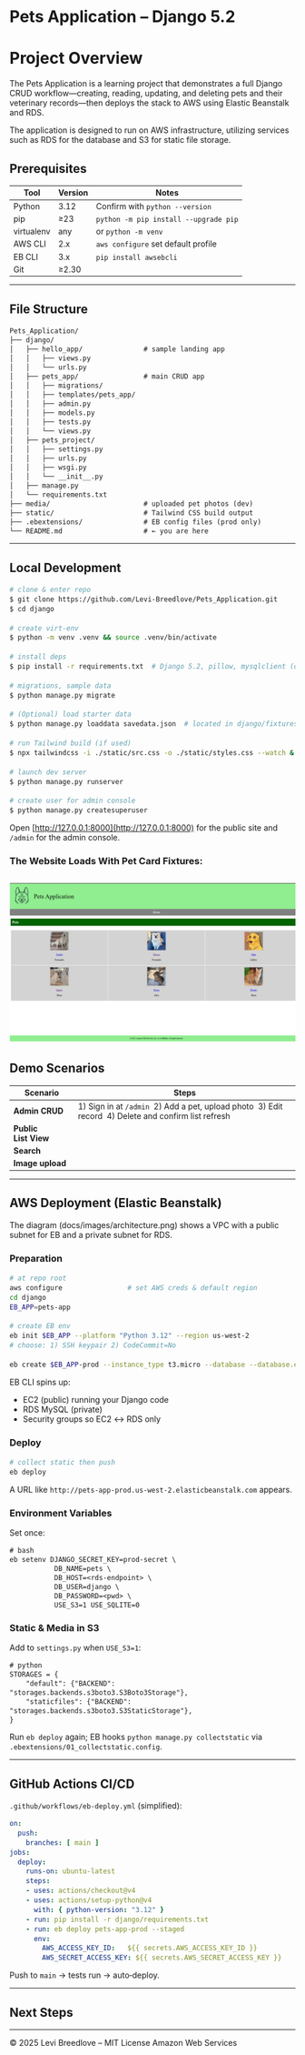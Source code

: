 # Pets Application – Django 5.2

# Project Overview
 The Pets Application is a learning project that demonstrates a full Django CRUD workflow—creating, reading, updating, and deleting pets and their veterinary records—then deploys the stack to AWS using Elastic Beanstalk and RDS.

 The application is designed to run on AWS infrastructure, utilizing services such as RDS for the database and S3 for static file storage.


## Prerequisites

| Tool       | Version | Notes                                 |
| ---------- | ------- | ------------------------------------- |
| Python     | 3.12    | Confirm with `python --version`       |
| pip        | ≥23     | `python -m pip install --upgrade pip` |
| virtualenv | any     | or `python -m venv`                   |
| AWS CLI    | 2.x     | `aws configure` set default profile   |
| EB CLI     | 3.x     | `pip install awsebcli`                |
| Git        | ≥2.30   |                                       |

---

## File Structure 

```
Pets_Application/
├── django/
│   ├── hello_app/               # sample landing app
│   │   ├── views.py
│   │   └── urls.py
│   ├── pets_app/                # main CRUD app
│   │   ├── migrations/
│   │   ├── templates/pets_app/
│   │   ├── admin.py
│   │   ├── models.py
│   │   ├── tests.py
│   │   └── views.py
│   ├── pets_project/
│   │   ├── settings.py
│   │   ├── urls.py
│   │   ├── wsgi.py
│   │   └── __init__.py
│   ├── manage.py
│   └── requirements.txt
├── media/                       # uploaded pet photos (dev)
├── static/                      # Tailwind CSS build output
├── .ebextensions/               # EB config files (prod only)
└── README.md                    # ← you are here
```

---

## Local Development

```bash
# clone & enter repo
$ git clone https://github.com/Levi-Breedlove/Pets_Application.git
$ cd django

# create virt‑env
$ python -m venv .venv && source .venv/bin/activate

# install deps
$ pip install -r requirements.txt  # Django 5.2, pillow, mysqlclient (optional)

# migrations, sample data 
$ python manage.py migrate

# (Optional) load starter data
$ python manage.py loaddata savedata.json  # located in django/fixtures/

# run Tailwind build (if used)
$ npx tailwindcss -i ./static/src.css -o ./static/styles.css --watch &

# launch dev server
$ python manage.py runserver

# create user for admin console
$ python manage.py createsuperuser
```
Open [http://127.0.0.1:8000](http://127.0.0.1:8000) for the public site and `/admin` for the admin console.

### The Website Loads With Pet Card Fixtures:
![Django Pets Application ](./django/media/pets-grid.png)
---

## Demo Scenarios

| Scenario             | Steps                                                                                                   |
| -------------------- | ------------------------------------------------------------------------------------------------------- |
| **Admin CRUD**       | 1) Sign in at `/admin`  2) Add a pet, upload photo  3) Edit record  4) Delete and confirm list refresh  |
| **Public List View** |                                         |
| **Search**           |                                         |
| **Image upload**     |                                         |

---

## AWS Deployment (Elastic Beanstalk)

The diagram (docs/images/architecture.png) shows a VPC with a public subnet for EB and a private subnet for RDS.

### Preparation

```bash
# at repo root
aws configure                # set AWS creds & default region
cd django
EB_APP=pets-app

# create EB env
eb init $EB_APP --platform "Python 3.12" --region us-west-2
# choose: 1) SSH keypair 2) CodeCommit=No

eb create $EB_APP-prod --instance_type t3.micro --database --database.engine mysql --database.version 8.0 --database.user django --database.password <pwd>
```

EB CLI spins up:

* EC2 (public) running your Django code
* RDS MySQL (private)
* Security groups so EC2 ↔ RDS only

### Deploy

```bash
# collect static then push
eb deploy
```

A URL like `http://pets-app-prod.us-west-2.elasticbeanstalk.com` appears.

### Environment Variables

Set once:

```
# bash
eb setenv DJANGO_SECRET_KEY=prod-secret \
           DB_NAME=pets \
           DB_HOST=<rds-endpoint> \
           DB_USER=django \
           DB_PASSWORD=<pwd> \
           USE_S3=1 USE_SQLITE=0
```

### Static & Media in S3

Add to `settings.py` when `USE_S3=1`:

```
# python
STORAGES = {
    "default": {"BACKEND": "storages.backends.s3boto3.S3Boto3Storage"},
    "staticfiles": {"BACKEND": "storages.backends.s3boto3.S3StaticStorage"},
}
```

Run `eb deploy` again; EB hooks `python manage.py collectstatic` via `.ebextensions/01_collectstatic.config`.

---

## GitHub Actions CI/CD

`.github/workflows/eb-deploy.yml` (simplified):

```yaml
on:
  push:
    branches: [ main ]
jobs:
  deploy:
    runs-on: ubuntu-latest
    steps:
    - uses: actions/checkout@v4
    - uses: actions/setup-python@v4
      with: { python-version: "3.12" }
    - run: pip install -r django/requirements.txt
    - run: eb deploy pets-app-prod --staged
      env:
        AWS_ACCESS_KEY_ID:   ${{ secrets.AWS_ACCESS_KEY_ID }}
        AWS_SECRET_ACCESS_KEY: ${{ secrets.AWS_SECRET_ACCESS_KEY }}
```

Push to `main` → tests run → auto‑deploy.

---

## Next Steps


---

© 2025 Levi Breedlove – MIT License Amazon Web Services 

